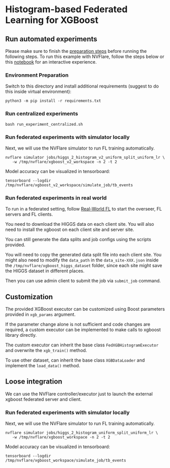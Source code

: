 # Histogram-based Federated Learning for XGBoost   

## Run automated experiments
Please make sure to finish the [preparation steps](../README.md) before running the following steps.
To run this example with NVFlare, follow the steps below or this [notebook](./xgboost_histogram_higgs.ipynb) for an interactive experience.

### Environment Preparation

Switch to this directory and install additional requirements (suggest to do this inside virtual environment):
```
python3 -m pip install -r requirements.txt
```

### Run centralized experiments
```
bash run_experiment_centralized.sh
```

### Run federated experiments with simulator locally
Next, we will use the NVFlare simulator to run FL training automatically.
```
nvflare simulator jobs/higgs_2_histogram_v2_uniform_split_uniform_lr \
   -w /tmp/nvflare/xgboost_v2_workspace -n 2 -t 2
```

Model accuracy can be visualized in tensorboard:
```
tensorboard --logdir /tmp/nvflare/xgboost_v2_workspace/simulate_job/tb_events
```

### Run federated experiments in real world

To run in a federated setting, follow [Real-World FL](https://nvflare.readthedocs.io/en/main/real_world_fl.html) to
start the overseer, FL servers and FL clients.

You need to download the HIGGS data on each client site.
You will also need to install the xgboost on each client site and server site.

You can still generate the data splits and job configs using the scripts provided.

You will need to copy the generated data split file into each client site.
You might also need to modify the `data_path` in the `data_site-XXX.json`
inside the `/tmp/nvflare/xgboost_higgs_dataset` folder,
since each site might save the HIGGS dataset in different places.

Then you can use admin client to submit the job via `submit_job` command.

## Customization

The provided XGBoost executor can be customized using Boost parameters
provided in `xgb_params` argument.

If the parameter change alone is not sufficient and code changes are required,
a custom executor can be implemented to make calls to xgboost library directly.

The custom executor can inherit the base class `FedXGBHistogramExecutor` and
overwrite the `xgb_train()` method.

To use other dataset, can inherit the base class `XGBDataLoader` and
implement the `load_data()` method.

## Loose integration

We can use the NVFlare controller/executor just to launch the external xgboost
federated server and client.

### Run federated experiments with simulator locally
Next, we will use the NVFlare simulator to run FL training automatically.
```
nvflare simulator jobs/higgs_2_histogram_uniform_split_uniform_lr \
   -w /tmp/nvflare/xgboost_workspace -n 2 -t 2
```

Model accuracy can be visualized in tensorboard:
```
tensorboard --logdir /tmp/nvflare/xgboost_workspace/simulate_job/tb_events
```
